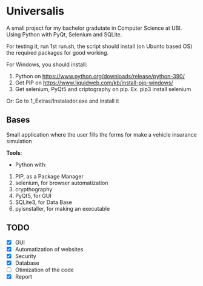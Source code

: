 # Universalis

A small project for my bachelor gradutate in Computer Science at UBI.
Using Python with PyQt, Selenium and SQLite.

For testing it, run 1st run.sh, the script should install (on Ubunto based OS) the required packages for good working.

For Windows, you should install:
1. Python on https://www.python.org/downloads/release/python-390/
2. Get PIP on https://www.liquidweb.com/kb/install-pip-windows/
3. Get selenium, PyQt5 and criptography on pip. Ex. pip3 install selenium

Or:
Go to 1_Extras/Instalador.exe and install it

## Bases
Small application where the user fills the forms for make a  vehicle insurance simulation

**Tools**:	
- Python with:
 1. PIP, as a Package Manager
 2. selenium, for browser automatization
 3. crypthography
 5. PyQt5, for GUI
 6. SQLite3, for Data Base
 7. pyisnstaller, for making an executable

## TODO

- [x] GUI 
- [x] Automatization of websites 
- [x] Security 
- [x] Database
- [ ] Otimization of the code
- [x] Report 
